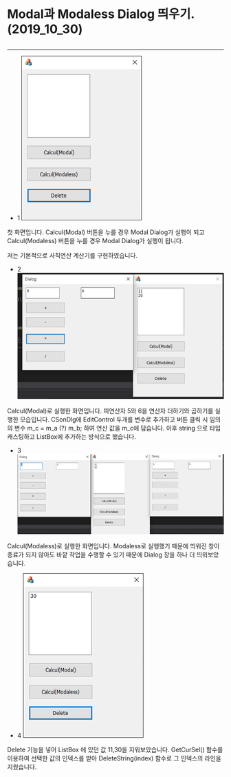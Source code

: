 # Modal과 Modaless Dialog 띄우기. (2019_10_30)

## 

------------------------------------------------------------------------------
- 1
![first](./img/first.PNG)

첫 화면입니다.
Calcul(Modal) 버튼을 누를 경우 Modal Dialog가 실행이 되고
Calcul(Modaless) 버튼을 누를 경우 Modal Dialog가 실행이 됩니다.

저는 기본적으로 사칙연산 계산기를 구현하였습니다.

- 2
![second](./img/second.PNG)

Calcul(Modal)로 실행한 화면입니다.
피연산자 5와 6을
연산자 더하기와 곱하기를 실행한 모습입니다.
CSonDlg에 EditControl 두개를 변수로 추가하고
버튼 클릭 시 임의의 변수 m_c = m_a (?) m_b; 하여
연산 값을 m_c에 담습니다. 이후 string 으로 타입 캐스팅하고
ListBox에 추가하는 방식으로 했습니다.

- 3
![cap3](./img/cap3.PNG)

Calcul(Modaless)로 실행한 화면입니다.
Modaless로 실행했기 때문에 띄워진 창이 종료가 되지 않아도 바깥 작업을 수행할 수 있기 때문에
Dialog 창을 하나 더 띄워보았습니다.

- 4
![cap4](./img/cap4.PNG)

Delete 기능을 넣어 ListBox 에 있던 값 11,30을 지워보았습니다.
GetCurSel() 함수를 이용하여 선택한 값의 인덱스를 받아 
DeleteString(index) 함수로 그 인덱스의 라인을 지웠습니다. 

